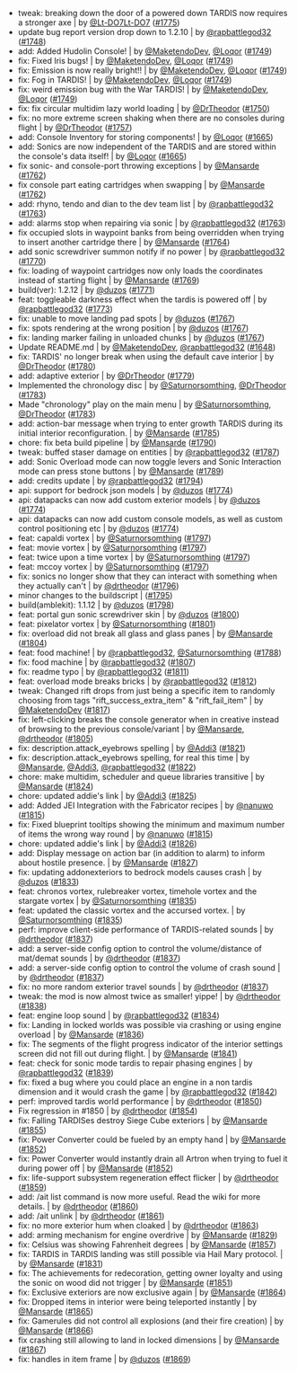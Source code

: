 - tweak: breaking down the door of a powered down TARDIS now requires a stronger axe | by [@Lt-DO7Lt-DO7](https://github.com/Lt-DO7) ([#1775](https://github.com/amblelabs/ait/pull/1775))
- update bug report version drop down to 1.2.10 | by [@rapbattlegod32](https://github.com/rapbattlegod32) ([#1748](https://github.com/amblelabs/ait/pull/1748))
- add: Added Hudolin Console! | by [@MaketendoDev](https://github.com/MaketendoDev), [@Loqor](https://github.com/Loqor) ([#1749](https://github.com/amblelabs/ait/pull/1749))
- fix: Fixed Iris bugs! | by [@MaketendoDev](https://github.com/MaketendoDev), [@Loqor](https://github.com/Loqor) ([#1749](https://github.com/amblelabs/ait/pull/1749))
- fix: Emission is now really bright!! | by [@MaketendoDev](https://github.com/MaketendoDev), [@Loqor](https://github.com/Loqor) ([#1749](https://github.com/amblelabs/ait/pull/1749))
- fix: Fog in TARDIS! | by [@MaketendoDev](https://github.com/MaketendoDev), [@Loqor](https://github.com/Loqor) ([#1749](https://github.com/amblelabs/ait/pull/1749))
- fix: weird emission bug with the War TARDIS! | by [@MaketendoDev](https://github.com/MaketendoDev), [@Loqor](https://github.com/Loqor) ([#1749](https://github.com/amblelabs/ait/pull/1749))
- fix: fix circular multidim lazy world loading | by [@DrTheodor](https://github.com/DrTheodor) ([#1750](https://github.com/amblelabs/ait/pull/1750))
- fix: no more extreme screen shaking when there are no consoles during flight | by [@DrTheodor](https://github.com/DrTheodor) ([#1757](https://github.com/amblelabs/ait/pull/1757))
- add: Console Inventory for storing components! | by [@Loqor](https://github.com/Loqor) ([#1665](https://github.com/amblelabs/ait/pull/1665))
- add: Sonics are now independent of the TARDIS and are stored within the console's data itself! | by [@Loqor](https://github.com/Loqor) ([#1665](https://github.com/amblelabs/ait/pull/1665))
- fix sonic- and console-port throwing exceptions | by [@Mansarde](https://github.com/Mansarde) ([#1762](https://github.com/amblelabs/ait/pull/1762))
- fix console part eating cartridges when swapping | by [@Mansarde](https://github.com/Mansarde) ([#1762](https://github.com/amblelabs/ait/pull/1762))
- add: rhyno, tendo and dian to the dev team list | by [@rapbattlegod32](https://github.com/rapbattlegod32) ([#1763](https://github.com/amblelabs/ait/pull/1763))
- add: alarms stop when repairing via sonic | by [@rapbattlegod32](https://github.com/rapbattlegod32) ([#1763](https://github.com/amblelabs/ait/pull/1763))
- fix occupied slots in waypoint banks from being overridden when trying to insert another cartridge there | by [@Mansarde](https://github.com/Mansarde) ([#1764](https://github.com/amblelabs/ait/pull/1764))
- add sonic screwdriver summon notify if no power | by [@rapbattlegod32](https://github.com/rapbattlegod32) ([#1770](https://github.com/amblelabs/ait/pull/1770))
- fix: loading of waypoint cartridges now only loads the coordinates instead of starting flight | by [@Mansarde](https://github.com/Mansarde) ([#1769](https://github.com/amblelabs/ait/pull/1769))
- build(ver): 1.2.12 | by [@duzos](https://github.com/duzos) ([#1771](https://github.com/amblelabs/ait/pull/1771))
- feat: toggleable darkness effect when the tardis is powered off | by [@rapbattlegod32](https://github.com/rapbattlegod32) ([#1773](https://github.com/amblelabs/ait/pull/1773))
- fix: unable to move landing pad spots | by [@duzos](https://github.com/duzos) ([#1767](https://github.com/amblelabs/ait/pull/1767))
- fix: spots rendering at the wrong position | by [@duzos](https://github.com/duzos) ([#1767](https://github.com/amblelabs/ait/pull/1767))
- fix: landing marker failing in unloaded chunks | by [@duzos](https://github.com/duzos) ([#1767](https://github.com/amblelabs/ait/pull/1767))
- Update README.md | by [@MaketendoDev](https://github.com/MaketendoDev), [@rapbattlegod32](https://github.com/rapbattlegod32) ([#1648](https://github.com/amblelabs/ait/pull/1648))
- fix: TARDIS' no longer break when using the default cave interior | by [@DrTheodor](https://github.com/DrTheodor) ([#1780](https://github.com/amblelabs/ait/pull/1780))
- add: adaptive exterior | by [@DrTheodor](https://github.com/DrTheodor) ([#1779](https://github.com/amblelabs/ait/pull/1779))
- Implemented the chronology disc | by [@Saturnorsomthing](https://github.com/Saturnorsomthing), [@DrTheodor](https://github.com/DrTheodor) ([#1783](https://github.com/amblelabs/ait/pull/1783))
- Made "chronology" play on the main menu | by [@Saturnorsomthing](https://github.com/Saturnorsomthing), [@DrTheodor](https://github.com/DrTheodor) ([#1783](https://github.com/amblelabs/ait/pull/1783))
- add: action-bar message when trying to enter growth TARDIS during its initial interior reconfiguration. | by [@Mansarde](https://github.com/Mansarde) ([#1785](https://github.com/amblelabs/ait/pull/1785))
- chore: fix beta build pipeline | by [@Mansarde](https://github.com/Mansarde) ([#1790](https://github.com/amblelabs/ait/pull/1790))
- tweak: buffed staser damage on entities | by [@rapbattlegod32](https://github.com/rapbattlegod32) ([#1787](https://github.com/amblelabs/ait/pull/1787))
- add: Sonic Overload mode can now toggle levers and Sonic Interaction mode can press stone buttons | by [@Mansarde](https://github.com/Mansarde) ([#1789](https://github.com/amblelabs/ait/pull/1789))
- add: credits update | by [@rapbattlegod32](https://github.com/rapbattlegod32) ([#1794](https://github.com/amblelabs/ait/pull/1794))
- api: support for bedrock json models | by [@duzos](https://github.com/duzos) ([#1774](https://github.com/amblelabs/ait/pull/1774))
- api: datapacks can now add custom exterior models | by [@duzos](https://github.com/duzos) ([#1774](https://github.com/amblelabs/ait/pull/1774))
- api: datapacks can now add custom console models, as well as custom control positioning etc | by [@duzos](https://github.com/duzos) ([#1774](https://github.com/amblelabs/ait/pull/1774))
- feat: capaldi vortex | by [@Saturnorsomthing](https://github.com/Saturnorsomthing) ([#1797](https://github.com/amblelabs/ait/pull/1797))
- feat: movie vortex | by [@Saturnorsomthing](https://github.com/Saturnorsomthing) ([#1797](https://github.com/amblelabs/ait/pull/1797))
- feat: twice upon a time vortex | by [@Saturnorsomthing](https://github.com/Saturnorsomthing) ([#1797](https://github.com/amblelabs/ait/pull/1797))
- feat: mccoy vortex | by [@Saturnorsomthing](https://github.com/Saturnorsomthing) ([#1797](https://github.com/amblelabs/ait/pull/1797))
- fix: sonics no longer show that they can interact with something when they actually can't | by [@drtheodor](https://github.com/drtheodor) ([#1796](https://github.com/amblelabs/ait/pull/1796))
- minor changes to the buildscript | ([#1795](https://github.com/amblelabs/ait/pull/1795))
- build(amblekit): 1.1.12 | by [@duzos](https://github.com/duzos) ([#1798](https://github.com/amblelabs/ait/pull/1798))
- feat: portal gun sonic screwdriver skin | by [@duzos](https://github.com/duzos) ([#1800](https://github.com/amblelabs/ait/pull/1800))
- feat: pixelator vortex | by [@Saturnorsomthing](https://github.com/Saturnorsomthing) ([#1801](https://github.com/amblelabs/ait/pull/1801))
- fix: overload did not break all glass and glass panes | by [@Mansarde](https://github.com/Mansarde) ([#1804](https://github.com/amblelabs/ait/pull/1804))
- feat: food machine! | by [@rapbattlegod32](https://github.com/rapbattlegod32), [@Saturnorsomthing](https://github.com/Saturnorsomthing) ([#1788](https://github.com/amblelabs/ait/pull/1788))
- fix: food machine | by [@rapbattlegod32](https://github.com/rapbattlegod32) ([#1807](https://github.com/amblelabs/ait/pull/1807))
- fix: readme typo | by [@rapbattlegod32](https://github.com/rapbattlegod32) ([#1811](https://github.com/amblelabs/ait/pull/1811))
- feat: overload mode breaks bricks | by [@rapbattlegod32](https://github.com/rapbattlegod32) ([#1812](https://github.com/amblelabs/ait/pull/1812))
- tweak: Changed rift drops from just being a specific item to randomly choosing from tags "rift_success_extra_item" & "rift_fail_item" | by [@MaketendoDev](https://github.com/MaketendoDev) ([#1817](https://github.com/amblelabs/ait/pull/1817))
- fix: left-clicking breaks the console generator when in creative instead of browsing to the previous console/variant | by [@Mansarde](https://github.com/Mansarde), [@drtheodor](https://github.com/drtheodor) ([#1805](https://github.com/amblelabs/ait/pull/1805))
- fix: description.attack_eyebrows spelling | by [@Addi3](https://github.com/Addi3) ([#1821](https://github.com/amblelabs/ait/pull/1821))
- fix: description.attack_eyebrows spelling, for real this time | by [@Mansarde](https://github.com/Mansarde), [@Addi3](https://github.com/Addi3), [@rapbattlegod32](https://github.com/rapbattlegod32) ([#1822](https://github.com/amblelabs/ait/pull/1822))
- chore: make multidim, scheduler and queue libraries transitive | by [@Mansarde](https://github.com/Mansarde) ([#1824](https://github.com/amblelabs/ait/pull/1824))
- chore: updated addie's link | by [@Addi3](https://github.com/Addi3) ([#1825](https://github.com/amblelabs/ait/pull/1825))
- add: Added JEI Integration with the Fabricator recipes | by [@nanuwo](https://github.com/nanuwo) ([#1815](https://github.com/amblelabs/ait/pull/1815))
- fix: Fixed blueprint tooltips showing the minimum and maximum number of items the wrong way round | by [@nanuwo](https://github.com/nanuwo) ([#1815](https://github.com/amblelabs/ait/pull/1815))
- chore: updated addie's link | by [@Addi3](https://github.com/Addi3) ([#1826](https://github.com/amblelabs/ait/pull/1826))
- add: Display message on action bar (in addition to alarm) to inform about hostile presence. | by [@Mansarde](https://github.com/Mansarde) ([#1827](https://github.com/amblelabs/ait/pull/1827))
- fix: updating addonexteriors to bedrock models causes crash | by [@duzos](https://github.com/duzos) ([#1833](https://github.com/amblelabs/ait/pull/1833))
- feat: chronos vortex, rulebreaker vortex, timehole vortex and the stargate vortex | by [@Saturnorsomthing](https://github.com/Saturnorsomthing) ([#1835](https://github.com/amblelabs/ait/pull/1835))
- feat: updated the classic vortex and the accursed vortex. | by [@Saturnorsomthing](https://github.com/Saturnorsomthing) ([#1835](https://github.com/amblelabs/ait/pull/1835))
- perf: improve client-side performance of TARDIS-related sounds | by [@drtheodor](https://github.com/drtheodor) ([#1837](https://github.com/amblelabs/ait/pull/1837))
- add: a server-side config option to control the volume/distance of mat/demat sounds | by [@drtheodor](https://github.com/drtheodor) ([#1837](https://github.com/amblelabs/ait/pull/1837))
- add: a server-side config option to control the volume of crash sound | by [@drtheodor](https://github.com/drtheodor) ([#1837](https://github.com/amblelabs/ait/pull/1837))
- fix: no more random exterior travel sounds | by [@drtheodor](https://github.com/drtheodor) ([#1837](https://github.com/amblelabs/ait/pull/1837))
- tweak: the mod is now almost twice as smaller! yippe! | by [@drtheodor](https://github.com/drtheodor) ([#1838](https://github.com/amblelabs/ait/pull/1838))
- feat: engine loop sound | by [@rapbattlegod32](https://github.com/rapbattlegod32) ([#1834](https://github.com/amblelabs/ait/pull/1834))
- fix: Landing in locked worlds was possible via crashing or using engine overload | by [@Mansarde](https://github.com/Mansarde) ([#1836](https://github.com/amblelabs/ait/pull/1836))
- fix: The segments of the flight progress indicator of the interior settings screen did not fill out during flight. | by [@Mansarde](https://github.com/Mansarde) ([#1841](https://github.com/amblelabs/ait/pull/1841))
- feat: check for sonic mode tardis to repair phasing engines | by [@rapbattlegod32](https://github.com/rapbattlegod32) ([#1839](https://github.com/amblelabs/ait/pull/1839))
- fix: fixed a bug where you could place an engine in a non tardis dimension and it would crash the game | by [@rapbattlegod32](https://github.com/rapbattlegod32) ([#1842](https://github.com/amblelabs/ait/pull/1842))
- perf: improved tardis world performance | by [@drtheodor](https://github.com/drtheodor) ([#1850](https://github.com/amblelabs/ait/pull/1850))
- Fix regression in #1850 | by [@drtheodor](https://github.com/drtheodor) ([#1854](https://github.com/amblelabs/ait/pull/1854))
- fix: Falling TARDISes destroy Siege Cube exteriors | by [@Mansarde](https://github.com/Mansarde) ([#1855](https://github.com/amblelabs/ait/pull/1855))
- fix: Power Converter could be fueled by an empty hand | by [@Mansarde](https://github.com/Mansarde) ([#1852](https://github.com/amblelabs/ait/pull/1852))
- fix: Power Converter would instantly drain all Artron when trying to fuel it during power off | by [@Mansarde](https://github.com/Mansarde) ([#1852](https://github.com/amblelabs/ait/pull/1852))
- fix: life-support subsystem regeneration effect flicker | by [@drtheodor](https://github.com/drtheodor) ([#1859](https://github.com/amblelabs/ait/pull/1859))
- add: /ait list command is now more useful. Read the wiki for more details. | by [@drtheodor](https://github.com/drtheodor) ([#1860](https://github.com/amblelabs/ait/pull/1860))
- add: /ait unlink | by [@drtheodor](https://github.com/drtheodor) ([#1861](https://github.com/amblelabs/ait/pull/1861))
- fix: no more exterior hum when cloaked | by [@drtheodor](https://github.com/drtheodor) ([#1863](https://github.com/amblelabs/ait/pull/1863))
- add: arming mechanism for engine overdrive | by [@Mansarde](https://github.com/Mansarde) ([#1829](https://github.com/amblelabs/ait/pull/1829))
- fix: Celsius was showing Fahrenheit degrees | by [@Mansarde](https://github.com/Mansarde) ([#1857](https://github.com/amblelabs/ait/pull/1857))
- fix: TARDIS in TARDIS landing was still possible via Hail Mary protocol. | by [@Mansarde](https://github.com/Mansarde) ([#1831](https://github.com/amblelabs/ait/pull/1831))
- fix: The achievements for redecoration, getting owner loyalty and using the sonic on wood did not trigger | by [@Mansarde](https://github.com/Mansarde) ([#1851](https://github.com/amblelabs/ait/pull/1851))
- fix: Exclusive exteriors are now exclusive again | by [@Mansarde](https://github.com/Mansarde) ([#1864](https://github.com/amblelabs/ait/pull/1864))
- fix: Dropped items in interior were being teleported instantly | by [@Mansarde](https://github.com/Mansarde) ([#1865](https://github.com/amblelabs/ait/pull/1865))
- fix: Gamerules did not control all explosions (and their fire creation) | by [@Mansarde](https://github.com/Mansarde) ([#1866](https://github.com/amblelabs/ait/pull/1866))
- fix crashing still allowing to land in locked dimensions | by [@Mansarde](https://github.com/Mansarde) ([#1867](https://github.com/amblelabs/ait/pull/1867))
- fix: handles in item frame | by [@duzos](https://github.com/duzos) ([#1869](https://github.com/amblelabs/ait/pull/1869))
